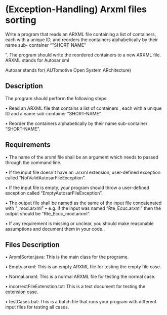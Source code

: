 # (Exception-Handling) Arxml files sorting
Write a program that reads an ARXML file containing a list of containers, each with a unique ID, and 
reorders the containers alphabetically by their name sub- container “"SHORT-NAME"

”. The program should write the reordered containers to a new ARXML file.
ARXML stands for Autosar xml

Autosar stands for( AUTomotive Open System ARchitecture)

## Description

The program should perform the following steps:

• Read an ARXML file that contains a list of containers , each with a unique ID and a name sub-container “SHORT-NAME”.

• Reorder the containers alphabetically by their name sub-container “SHORT-NAME”.

## Requirements

• The name of the arxml file shall be an argument which needs to passed through the command line.

• If the input file doesn't have an .arxml extension, user-defined exception called “NotValidAutosarFileException”.

• If the input file is empty, your program should throw a user-defined exception called “EmptyAutosarFileException”.

• The output file shall be named as the same of the input file concatenated with “_mod.arxml” • e.g. if the input was named “Rte_Ecuc.arxml” then the output should be “Rte_Ecuc_mod.arxml”.

• If any requirement is missing or unclear, you should make reasonable assumptions and document them in your code.

## Files Description

• ArxmlSorter.java: This is the main class for the programe.

• Empty.arxml: This is an empty ARXML file for testing the empty file case.

• Normal.arxml: This is a normal ARXML file for testing the normal case.

• incorrectFileExtenstion.txt: This is a text document for testing the extension case.

• testCases.bat: This is a batch file that runs your program with different input files for testing all cases.
